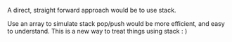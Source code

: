 
A direct, straight forward approach would be to use stack.  

Use an array to simulate stack pop/push would be more efficient, and easy to understand. 
This is a new way to treat things using stack : )


